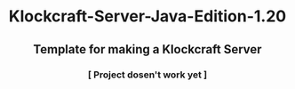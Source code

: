 <div align='center'>

# Klockcraft-Server-Java-Edition-1.20
## Template for making a Klockcraft Server
### [ Project dosen't work yet ]
